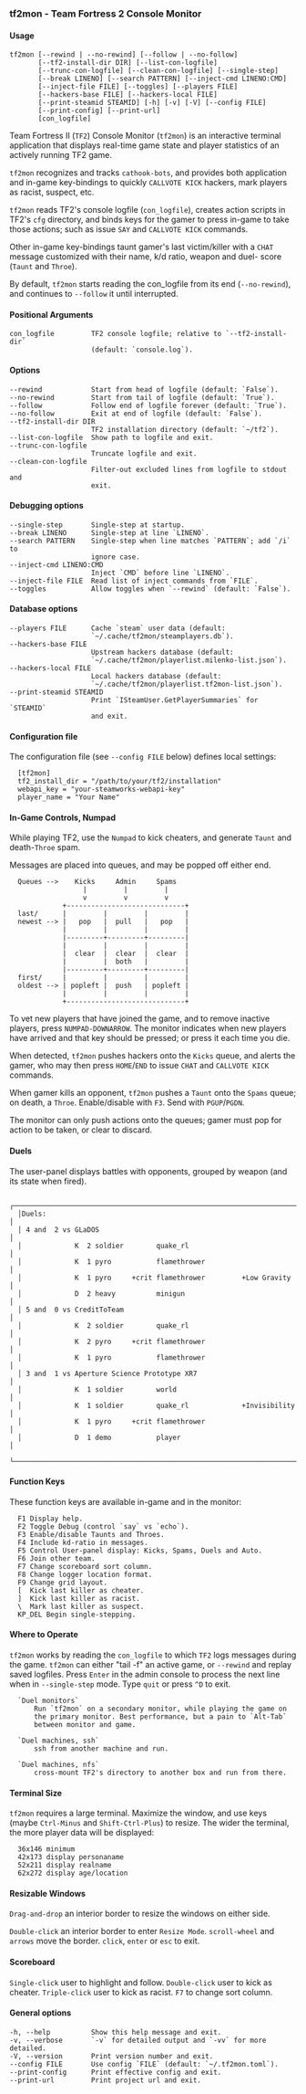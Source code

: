 ### tf2mon - Team Fortress 2 Console Monitor

#### Usage
    tf2mon [--rewind | --no-rewind] [--follow | --no-follow]
           [--tf2-install-dir DIR] [--list-con-logfile]
           [--trunc-con-logfile] [--clean-con-logfile] [--single-step]
           [--break LINENO] [--search PATTERN] [--inject-cmd LINENO:CMD]
           [--inject-file FILE] [--toggles] [--players FILE]
           [--hackers-base FILE] [--hackers-local FILE]
           [--print-steamid STEAMID] [-h] [-v] [-V] [--config FILE]
           [--print-config] [--print-url]
           [con_logfile]
    
Team Fortress II (`TF2`) Console Monitor (`tf2mon`) is an interactive
terminal application that displays real-time game state and player
statistics of an actively running TF2 game.

`tf2mon` recognizes and tracks `cathook-bots`, and provides both
application and in-game key-bindings to quickly `CALLVOTE KICK`
hackers, mark players as racist, suspect, etc.

`tf2mon` reads TF2's console logfile (`con_logfile`), creates action
scripts in TF2's `cfg` directory, and binds keys for the gamer to press
in-game to take those actions; such as issue `SAY` and `CALLVOTE KICK`
commands.

Other in-game key-bindings taunt gamer's last victim/killer with a
`CHAT` message customized with their name, k/d ratio, weapon and duel-
score (`Taunt` and `Throe`).

By default, `tf2mon` starts reading the con_logfile from its end
(`--no-rewind`), and continues to `--follow` it until interrupted.

#### Positional Arguments
    con_logfile         TF2 console logfile; relative to `--tf2-install-dir`
                        (default: `console.log`).

#### Options
    --rewind            Start from head of logfile (default: `False`).
    --no-rewind         Start from tail of logfile (default: `True`).
    --follow            Follow end of logfile forever (default: `True`).
    --no-follow         Exit at end of logfile (default: `False`).
    --tf2-install-dir DIR
                        TF2 installation directory (default: `~/tf2`).
    --list-con-logfile  Show path to logfile and exit.
    --trunc-con-logfile
                        Truncate logfile and exit.
    --clean-con-logfile
                        Filter-out excluded lines from logfile to stdout and
                        exit.

#### Debugging options
    --single-step       Single-step at startup.
    --break LINENO      Single-step at line `LINENO`.
    --search PATTERN    Single-step when line matches `PATTERN`; add `/i` to
                        ignore case.
    --inject-cmd LINENO:CMD
                        Inject `CMD` before line `LINENO`.
    --inject-file FILE  Read list of inject commands from `FILE`.
    --toggles           Allow toggles when `--rewind` (default: `False`).

#### Database options
    --players FILE      Cache `steam` user data (default:
                        `~/.cache/tf2mon/steamplayers.db`).
    --hackers-base FILE
                        Upstream hackers database (default:
                        `~/.cache/tf2mon/playerlist.milenko-list.json`).
    --hackers-local FILE
                        Local hackers database (default:
                        `~/.cache/tf2mon/playerlist.tf2mon-list.json`).
    --print-steamid STEAMID
                        Print `ISteamUser.GetPlayerSummaries` for `STEAMID`
                        and exit.

#### Configuration file
  The configuration file (see `--config FILE` below) defines local
  settings:
  
      [tf2mon]
      tf2_install_dir = "/path/to/your/tf2/installation"
      webapi_key = "your-steamworks-webapi-key"
      player_name = "Your Name"

#### In-Game Controls, Numpad
  While playing TF2, use the `Numpad` to kick cheaters, and generate
  `Taunt` and death-`Throe` spam.
  
  Messages are placed into queues, and may be popped off either end.
  
      Queues -->    Kicks     Admin     Spams
                      |         |         |
                      v         v         v
                 +-----------------------------+
      last/      |         |         |         |
      newest --> |   pop   |  pull   |   pop   |
                 |         |         |         |
                 |---------+---------+---------|
                 |         |         |         |
                 |  clear  |  clear  |  clear  |
                 |         |  both   |         |
                 |---------+---------+---------|
      first/     |         |         |         |
      oldest --> | popleft |  push   | popleft |
                 |         |         |         |
                 +-----------------------------+
  
  To vet new players that have joined the game, and to remove inactive
  players, press `NUMPAD-DOWNARROW`. The monitor indicates when new
  players have arrived and that key should be pressed; or press it each
  time you die.
  
  When detected, `tf2mon` pushes hackers onto the `Kicks` queue, and
  alerts the gamer, who may then press `HOME`/`END` to issue `CHAT`
  and `CALLVOTE KICK` commands.
  
  When gamer kills an opponent, `tf2mon` pushes a `Taunt` onto the
  `Spams` queue; on death, a `Throe`. Enable/disable with `F3`. Send
  with `PGUP`/`PGDN`.
  
  The monitor can only push actions onto the queues; gamer must pop
  for action to be taken, or clear to discard.

#### Duels
  The user-panel displays battles with opponents, grouped by weapon (and
  its state when fired).
  
      ┌─────────────────────────────────────────────────────────────────────┐
      │Duels:                                                               │
      │ 4 and  2 vs GLaDOS                                                  │
      │             K  2 soldier        quake_rl                            │
      │             K  1 pyro           flamethrower                        │
      │             K  1 pyro     +crit flamethrower         +Low Gravity   │
      │             D  2 heavy          minigun                             │
      │ 5 and  0 vs CreditToTeam                                            │
      │             K  2 soldier        quake_rl                            │
      │             K  2 pyro     +crit flamethrower                        │
      │             K  1 pyro           flamethrower                        │
      │ 3 and  1 vs Aperture Science Prototype XR7                          │
      │             K  1 soldier        world                               │
      │             K  1 soldier        quake_rl             +Invisibility  │
      │             K  1 pyro     +crit flamethrower                        │
      │             D  1 demo           player                              │
      └─────────────────────────────────────────────────────────────────────┘

#### Function Keys
  These function keys are available in-game and in the monitor:
  
      F1 Display help.
      F2 Toggle Debug (control `say` vs `echo`).
      F3 Enable/disable Taunts and Throes.
      F4 Include kd-ratio in messages.
      F5 Control User-panel display: Kicks, Spams, Duels and Auto.
      F6 Join other team.
      F7 Change scoreboard sort column.
      F8 Change logger location format.
      F9 Change grid layout.
      [  Kick last killer as cheater.
      ]  Kick last killer as racist.
      \  Mark last killer as suspect.
      KP_DEL Begin single-stepping.

#### Where to Operate
  `tf2mon` works by reading the `con_logfile` to which `TF2` logs
  messages during the game. `tf2mon` can either "tail -f" an active
  game, or `--rewind` and replay saved logfiles. Press `Enter` in the
  admin console to process the next line when in `--single-step` mode.
  Type `quit` or press `^D` to exit.
  
      `Duel monitors`
          Run `tf2mon` on a secondary monitor, while playing the game on
          the primary monitor. Best performance, but a pain to `Alt-Tab`
          between monitor and game.
  
      `Duel machines, ssh`
          ssh from another machine and run.
  
      `Duel machines, nfs`
          cross-mount TF2's directory to another box and run from there.

#### Terminal Size
  `tf2mon` requires a large terminal. Maximize the window, and use keys
  (maybe `Ctrl-Minus` and `Shift-Ctrl-Plus`) to resize. The wider the
  terminal, the more player data will be displayed:
  
      36x146 minimum
      42x173 display personaname
      52x211 display realname
      62x272 display age/location

#### Resizable Windows
  `Drag-and-drop` an interior border to resize the windows on either side.
  
  `Double-click` an interior border to enter `Resize Mode`.
      `scroll-wheel` and `arrows` move the border.
      `click`, `enter` or `esc` to exit.

#### Scoreboard
  `Single-click` user to highlight and follow.
  `Double-click` user to kick as cheater.
  `Triple-click` user to kick as racist.
  `F7` to change sort column.

#### General options
    -h, --help          Show this help message and exit.
    -v, --verbose       `-v` for detailed output and `-vv` for more detailed.
    -V, --version       Print version number and exit.
    --config FILE       Use config `FILE` (default: `~/.tf2mon.toml`).
    --print-config      Print effective config and exit.
    --print-url         Print project url and exit.
